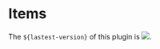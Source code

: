 # Items

The `${lastest-version}` of this plugin is [![](https://jitpack.io/v/nekocode/Items.svg)](https://jitpack.io/#nekocode/Items). 
